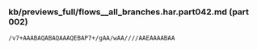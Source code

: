 ### kb/previews_full/flows__all_branches.har.part042.md (part 002)

```md
/v7+AAABAQABAQAAAQEBAP7+/gAA/wAA////AAEAAAABAA
```

```
